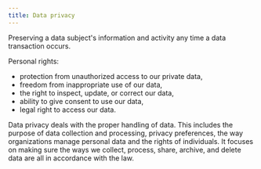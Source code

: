 ```yaml
---
title: Data privacy
---
```


Preserving a data subject's information and activity any time a data transaction occurs. 

Personal rights:
- protection from unauthorized access to our private data, 
- freedom from inappropriate use of our data, 
- the right to inspect, update, or correct our data, 
- ability to give consent to use our data, 
- legal right to access our data. 

Data privacy deals with the proper handling of data. This includes the purpose of data collection and processing, privacy preferences, the way organizations manage personal data and the rights of individuals. It focuses on making sure the ways we collect, process, share, archive, and delete data are all in accordance with the law.